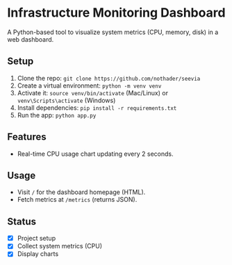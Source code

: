 # Infrastructure Monitoring Dashboard

A Python-based tool to visualize system metrics (CPU, memory, disk) in a web dashboard.

## Setup
1. Clone the repo: `git clone https://github.com/nothader/seevia`
2. Create a virtual environment: `python -m venv venv`
3. Activate it: `source venv/bin/activate` (Mac/Linux) or `venv\Scripts\activate` (Windows)
4. Install dependencies: `pip install -r requirements.txt`
5. Run the app: `python app.py`

## Features
- Real-time CPU usage chart updating every 2 seconds.

## Usage
- Visit `/` for the dashboard homepage (HTML).
- Fetch metrics at `/metrics` (returns JSON).

## Status
- [x] Project setup
- [x] Collect system metrics (CPU)
- [x] Display charts
